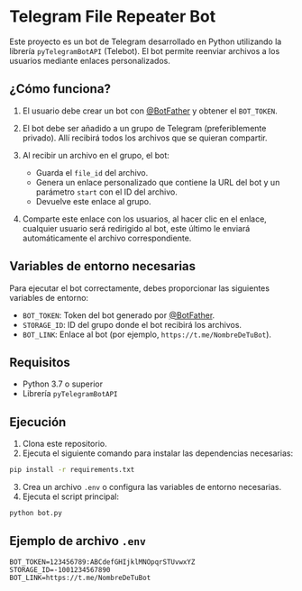 # Telegram File Repeater Bot

Este proyecto es un bot de Telegram desarrollado en Python utilizando la librería `pyTelegramBotAPI` (Telebot). El bot permite reenviar archivos a los usuarios mediante enlaces personalizados.

## ¿Cómo funciona?

1. El usuario debe crear un bot con [@BotFather](https://t.me/BotFather) y obtener el `BOT_TOKEN`.
2. El bot debe ser añadido a un grupo de Telegram (preferiblemente privado). Allí recibirá todos los archivos que se quieran compartir.
3. Al recibir un archivo en el grupo, el bot:
   - Guarda el `file_id` del archivo.
   - Genera un enlace personalizado que contiene la URL del bot y un parámetro `start` con el ID del archivo.
   - Devuelve este enlace al grupo.

4. Comparte este enlace con los usuarios, al hacer clic en el enlace, cualquier usuario será redirigido al bot, este último le enviará automáticamente el archivo correspondiente.

## Variables de entorno necesarias

Para ejecutar el bot correctamente, debes proporcionar las siguientes variables de entorno:

- `BOT_TOKEN`: Token del bot generado por [@BotFather](https://t.me/BotFather).
- `STORAGE_ID`: ID del grupo donde el bot recibirá los archivos.
- `BOT_LINK`: Enlace al bot (por ejemplo, `https://t.me/NombreDeTuBot`).

## Requisitos

- Python 3.7 o superior
- Librería `pyTelegramBotAPI`

## Ejecución

1. Clona este repositorio.
2. Ejecuta el siguiente comando para instalar las dependencias necesarias:

```bash
pip install -r requirements.txt
```

3. Crea un archivo `.env` o configura las variables de entorno necesarias.
4. Ejecuta el script principal:

```bash
python bot.py
```

## Ejemplo de archivo `.env`

```env
BOT_TOKEN=123456789:ABCdefGHIjklMNOpqrSTUvwxYZ
STORAGE_ID=-1001234567890
BOT_LINK=https://t.me/NombreDeTuBot
```
